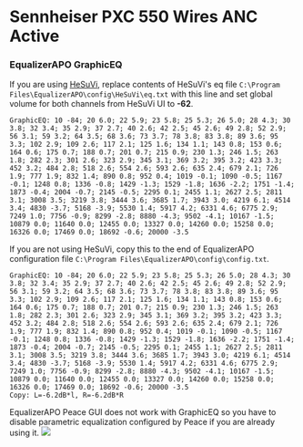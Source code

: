 # Sennheiser PXC 550 Wires ANC Active
### EqualizerAPO GraphicEQ
If you are using [HeSuVi](https://sourceforge.net/projects/hesuvi/), replace contents of HeSuVi's eq file `C:\Program Files\EqualizerAPO\config\HeSuVi\eq.txt` with this line and set global volume for both channels from HeSuVi UI to **-62**.
```
GraphicEQ: 10 -84; 20 6.0; 22 5.9; 23 5.8; 25 5.3; 26 5.0; 28 4.3; 30 3.8; 32 3.4; 35 2.9; 37 2.7; 40 2.6; 42 2.5; 45 2.6; 49 2.8; 52 2.9; 56 3.1; 59 3.2; 64 3.5; 68 3.6; 73 3.7; 78 3.8; 83 3.8; 89 3.6; 95 3.3; 102 2.9; 109 2.6; 117 2.1; 125 1.6; 134 1.1; 143 0.8; 153 0.6; 164 0.6; 175 0.7; 188 0.7; 201 0.7; 215 0.9; 230 1.3; 246 1.5; 263 1.8; 282 2.3; 301 2.6; 323 2.9; 345 3.1; 369 3.2; 395 3.2; 423 3.3; 452 3.2; 484 2.8; 518 2.6; 554 2.6; 593 2.6; 635 2.4; 679 2.1; 726 1.9; 777 1.9; 832 1.4; 890 0.8; 952 0.4; 1019 -0.1; 1090 -0.5; 1167 -0.1; 1248 0.8; 1336 -0.8; 1429 -1.3; 1529 -1.8; 1636 -2.2; 1751 -1.4; 1873 -0.4; 2004 -0.7; 2145 -0.5; 2295 0.1; 2455 1.1; 2627 2.5; 2811 3.1; 3008 3.5; 3219 3.8; 3444 3.6; 3685 1.7; 3943 3.0; 4219 6.1; 4514 3.4; 4830 -3.7; 5168 -3.9; 5530 1.4; 5917 4.2; 6331 4.6; 6775 2.9; 7249 1.0; 7756 -0.9; 8299 -2.8; 8880 -4.3; 9502 -4.1; 10167 -1.5; 10879 0.0; 11640 0.0; 12455 0.0; 13327 0.0; 14260 0.0; 15258 0.0; 16326 0.0; 17469 0.0; 18692 -0.6; 20000 -3.5
```
If you are not using HeSuVi, copy this to the end of EqualizerAPO configuration file `C:\Program Files\EqualizerAPO\config\config.txt`.
```
GraphicEQ: 10 -84; 20 6.0; 22 5.9; 23 5.8; 25 5.3; 26 5.0; 28 4.3; 30 3.8; 32 3.4; 35 2.9; 37 2.7; 40 2.6; 42 2.5; 45 2.6; 49 2.8; 52 2.9; 56 3.1; 59 3.2; 64 3.5; 68 3.6; 73 3.7; 78 3.8; 83 3.8; 89 3.6; 95 3.3; 102 2.9; 109 2.6; 117 2.1; 125 1.6; 134 1.1; 143 0.8; 153 0.6; 164 0.6; 175 0.7; 188 0.7; 201 0.7; 215 0.9; 230 1.3; 246 1.5; 263 1.8; 282 2.3; 301 2.6; 323 2.9; 345 3.1; 369 3.2; 395 3.2; 423 3.3; 452 3.2; 484 2.8; 518 2.6; 554 2.6; 593 2.6; 635 2.4; 679 2.1; 726 1.9; 777 1.9; 832 1.4; 890 0.8; 952 0.4; 1019 -0.1; 1090 -0.5; 1167 -0.1; 1248 0.8; 1336 -0.8; 1429 -1.3; 1529 -1.8; 1636 -2.2; 1751 -1.4; 1873 -0.4; 2004 -0.7; 2145 -0.5; 2295 0.1; 2455 1.1; 2627 2.5; 2811 3.1; 3008 3.5; 3219 3.8; 3444 3.6; 3685 1.7; 3943 3.0; 4219 6.1; 4514 3.4; 4830 -3.7; 5168 -3.9; 5530 1.4; 5917 4.2; 6331 4.6; 6775 2.9; 7249 1.0; 7756 -0.9; 8299 -2.8; 8880 -4.3; 9502 -4.1; 10167 -1.5; 10879 0.0; 11640 0.0; 12455 0.0; 13327 0.0; 14260 0.0; 15258 0.0; 16326 0.0; 17469 0.0; 18692 -0.6; 20000 -3.5
Copy: L=-6.2dB*l, R=-6.2dB*R
```
EqualizerAPO Peace GUI does not work with GraphicEQ so you have to disable parametric equalization configured by Peace if you are already using it.
![](https://raw.githubusercontent.com/jaakkopasanen/AutoEq/master/results/SBAF-Serious/innerfidelity/onear/Sennheiser%20PXC%20550%20Wires%20ANC%20Active/Sennheiser%20PXC%20550%20Wires%20ANC%20Active.png)
